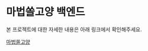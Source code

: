 # 마법쏠고양 백엔드

본 프로젝트에 대한 자세한 내용은 아래 링크에서 확인해주세요.

[마법쏠고양](https://github.com/pjb6510/meowgical-battle)
